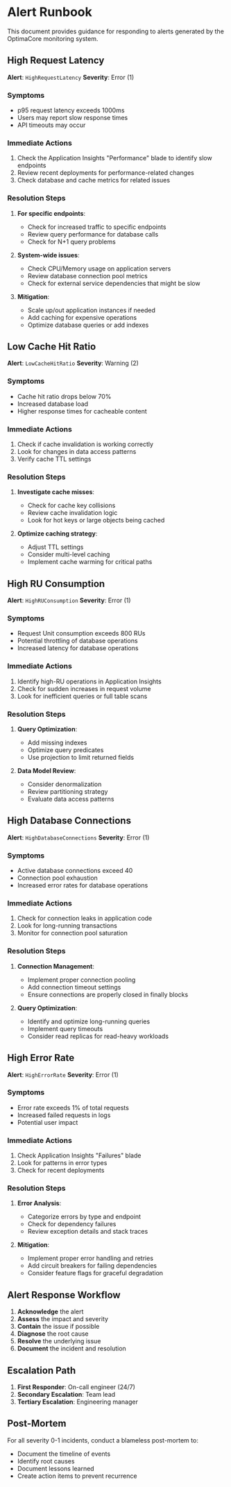 # Alert Runbook

This document provides guidance for responding to alerts generated by the OptimaCore monitoring system.

## High Request Latency

**Alert**: `HighRequestLatency`
**Severity**: Error (1)

### Symptoms
- p95 request latency exceeds 1000ms
- Users may report slow response times
- API timeouts may occur

### Immediate Actions
1. Check the Application Insights "Performance" blade to identify slow endpoints
2. Review recent deployments for performance-related changes
3. Check database and cache metrics for related issues

### Resolution Steps
1. **For specific endpoints**:
   - Check for increased traffic to specific endpoints
   - Review query performance for database calls
   - Check for N+1 query problems

2. **System-wide issues**:
   - Check CPU/Memory usage on application servers
   - Review database connection pool metrics
   - Check for external service dependencies that might be slow

3. **Mitigation**:
   - Scale up/out application instances if needed
   - Add caching for expensive operations
   - Optimize database queries or add indexes

## Low Cache Hit Ratio

**Alert**: `LowCacheHitRatio`
**Severity**: Warning (2)

### Symptoms
- Cache hit ratio drops below 70%
- Increased database load
- Higher response times for cacheable content

### Immediate Actions
1. Check if cache invalidation is working correctly
2. Look for changes in data access patterns
3. Verify cache TTL settings

### Resolution Steps
1. **Investigate cache misses**:
   - Check for cache key collisions
   - Review cache invalidation logic
   - Look for hot keys or large objects being cached

2. **Optimize caching strategy**:
   - Adjust TTL settings
   - Consider multi-level caching
   - Implement cache warming for critical paths

## High RU Consumption

**Alert**: `HighRUConsumption`
**Severity**: Error (1)

### Symptoms
- Request Unit consumption exceeds 800 RUs
- Potential throttling of database operations
- Increased latency for database operations

### Immediate Actions
1. Identify high-RU operations in Application Insights
2. Check for sudden increases in request volume
3. Look for inefficient queries or full table scans

### Resolution Steps
1. **Query Optimization**:
   - Add missing indexes
   - Optimize query predicates
   - Use projection to limit returned fields

2. **Data Model Review**:
   - Consider denormalization
   - Review partitioning strategy
   - Evaluate data access patterns

## High Database Connections

**Alert**: `HighDatabaseConnections`
**Severity**: Error (1)

### Symptoms
- Active database connections exceed 40
- Connection pool exhaustion
- Increased error rates for database operations

### Immediate Actions
1. Check for connection leaks in application code
2. Look for long-running transactions
3. Monitor for connection pool saturation

### Resolution Steps
1. **Connection Management**:
   - Implement proper connection pooling
   - Add connection timeout settings
   - Ensure connections are properly closed in finally blocks

2. **Query Optimization**:
   - Identify and optimize long-running queries
   - Implement query timeouts
   - Consider read replicas for read-heavy workloads

## High Error Rate

**Alert**: `HighErrorRate`
**Severity**: Error (1)

### Symptoms
- Error rate exceeds 1% of total requests
- Increased failed requests in logs
- Potential user impact

### Immediate Actions
1. Check Application Insights "Failures" blade
2. Look for patterns in error types
3. Check for recent deployments

### Resolution Steps
1. **Error Analysis**:
   - Categorize errors by type and endpoint
   - Check for dependency failures
   - Review exception details and stack traces

2. **Mitigation**:
   - Implement proper error handling and retries
   - Add circuit breakers for failing dependencies
   - Consider feature flags for graceful degradation

## Alert Response Workflow

1. **Acknowledge** the alert
2. **Assess** the impact and severity
3. **Contain** the issue if possible
4. **Diagnose** the root cause
5. **Resolve** the underlying issue
6. **Document** the incident and resolution

## Escalation Path

1. **First Responder**: On-call engineer (24/7)
2. **Secondary Escalation**: Team lead
3. **Tertiary Escalation**: Engineering manager

## Post-Mortem

For all severity 0-1 incidents, conduct a blameless post-mortem to:
- Document the timeline of events
- Identify root causes
- Document lessons learned
- Create action items to prevent recurrence
